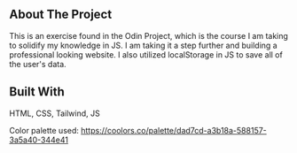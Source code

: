 ## About The Project
This is an exercise found in the Odin Project, which is the course I am taking to solidify my knowledge in JS. I am taking it a step further and building a professional looking website. I also utilized localStorage in JS to save all of the user's data.

## Built With
HTML, CSS, Tailwind, JS

Color palette used: https://coolors.co/palette/dad7cd-a3b18a-588157-3a5a40-344e41